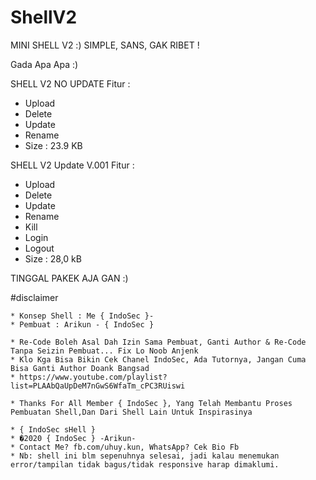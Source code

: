 # ShellV2

MINI SHELL V2 :) SIMPLE, SANS, GAK RIBET !

Gada Apa Apa :)

SHELL V2 NO UPDATE 
Fitur : 

- Upload
- Delete
- Update
- Rename<br>
- Size : 23.9 KB

SHELL V2 Update V.001
Fitur :
- Upload
- Delete
- Update
- Rename
- Kill
- Login
- Logout <Br>
- Size : 28,0 kB


TINGGAL PAKEK AJA GAN :) 


#disclaimer

	* Konsep Shell : Me { IndoSec }-
	* Pembuat : Arikun - { IndoSec }
	
	* Re-Code Boleh Asal Dah Izin Sama Pembuat, Ganti Author & Re-Code Tanpa Seizin Pembuat... Fix Lo Noob Anjenk
	* Klo Kga Bisa Bikin Cek Chanel IndoSec, Ada Tutornya, Jangan Cuma Bisa Ganti Author Doank Bangsad
	* https://www.youtube.com/playlist?list=PLAAbQaUpDeM7nGwS6WfaTm_cPC3RUiswi

	* Thanks For All Member { IndoSec }, Yang Telah Membantu Proses Pembuatan Shell,Dan Dari Shell Lain Untuk Inspirasinya

	* { IndoSec sHell }
	* �2020 { IndoSec } -Arikun-
	* Contact Me? fb.com/uhuy.kun, WhatsApp? Cek Bio Fb
	* Nb: shell ini blm sepenuhnya selesai, jadi kalau menemukan error/tampilan tidak bagus/tidak responsive harap dimaklumi.

